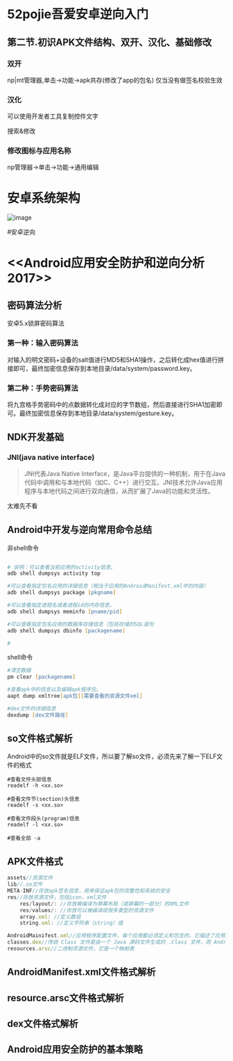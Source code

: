 # 52pojie吾爱安卓逆向入门
## 第二节.初识APK文件结构、双开、汉化、基础修改
### 双开
np|mt管理器,单击->功能->apk共存(修改了app的包名)  仅当没有做签名校验生效

### 汉化
可以使用开发者工具复制控件文字

搜索&修改
### 修改图标与应用名称
np管理器->单击->功能->通用编辑

## 



# 安卓系统架构
![image](https://p2.ssl.qhimg.com/t01fc2d94f1f5c3fd24.png)

#安卓逆向
# <<Android应用安全防护和逆向分析 2017>>
## 密码算法分析
安卓5.x锁屏密码算法
### 第一种：输入密码算法
对输入的明文密码+设备的salt值进行MD5和SHA1操作，之后转化成hex值进行拼接即可，最终加密信息保存到本地目录/data/system/password.key。
### 第二种：手势密码算法
将九宫格手势密码中的点数据转化成对应的字节数组，然后直接进行SHA1加密即可。最终加密信息保存到本地目录/data/system/gesture.key。
## NDK开发基础
### JNI(java native interface)
> JNI代表Java Native Interface，是Java平台提供的一种机制，用于在Java代码中调用和与本地代码（如C、C++）进行交互。JNI技术允许Java应用程序与本地代码之间进行双向通信，从而扩展了Java的功能和灵活性。

太难先不看

## Android中开发与逆向常用命令总结
非shell命令
```zsh

# 说明：可以查看当前应用的activity信息。
adb shell dumpsys activity top

#可以查看指定包名应用的详细信息（相当于应用的AndroidManifest.xml中的内容）
adb shell dumpsys package [pkgname]

#可以查看指定进程名或者进程id的内存信息。
adb shell dumpsys meminfo [pname/pid]

#可以查看指定包名应用的数据库存储信息（包括存储的SQL语句
adb shell dumpsys dbinfo [packagename]

#
```

shell命令
```zsh
#清空数据
pm clear [packagename]

#查看apk中的信息以及编辑apk程序包。
aapt dump xmltree[apk包][需要查看的资源文件xml]

#dex文件的详细信息
dexdump [dex文件路径]


```
## so文件格式解析
Android中的so文件就是ELF文件，所以要了解so文件，必须先来了解一下ELF文件的格式

```shell
#查看文件头部信息
readelf -h <xx.so>

#查看文件节(section)头信息
readelf -s <xx.so>

#查看文件段头(program)信息
readelf -l <xx.so>

#查看全部 -a 

```
## APK文件格式
```js
assets//资源文件
lib//.so文件
META-INF//存放apk签名信息，用来保证apk包的完整性和系统的安全
res//存放资源文件，包括icon，xml文件
	res/layout/: //存放被编译为屏幕布局（或屏幕的一部分）的XML文件
	res/values/: //存放可以被编译成很多类型的资源文件
	array.xml: //定义数组
	string.xml: //定义字符串（string）值

AndroidMainifest.xml//应用程序配置文件，每个应用都必须定义和包含的，它描述了应用的名字、版本、权限、引用的库文件等信息
classes.dex//传统 Class 文件是由一个 Java 源码文件生成的 .Class 文件，而 Android 是把所有 Class 文件进行合并优化，然后生成一个最终的 class.dex 文件。它包含 APK 的可执行代码，是分析 Android 软件时最常见的目标。由于dex文件很难看懂，可通过apktool反编译得到.smali文件，smali文件是对Dalvik虚拟机字节码的一种解释（也可以说是翻译），并非一种官方标准语言。通过对smali文件的解读可以获取源码的信息
resources.arsc//二进制资源文件，它是一个映射表
```



## AndroidManifest.xml文件格式解析


## resource.arsc文件格式解析


## dex文件格式解析


## Android应用安全防护的基本策略
